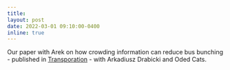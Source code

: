 ```yaml
---
title:
layout: post
date: 2022-03-01 09:10:00-0400
inline: true
---
```

Our paper with Arek on how crowding information can reduce bus bunching - published in [Transporation](https://doi.org/10.1007/s11116-022-10270-3) - with Arkadiusz Drabicki and Oded Cats. 
